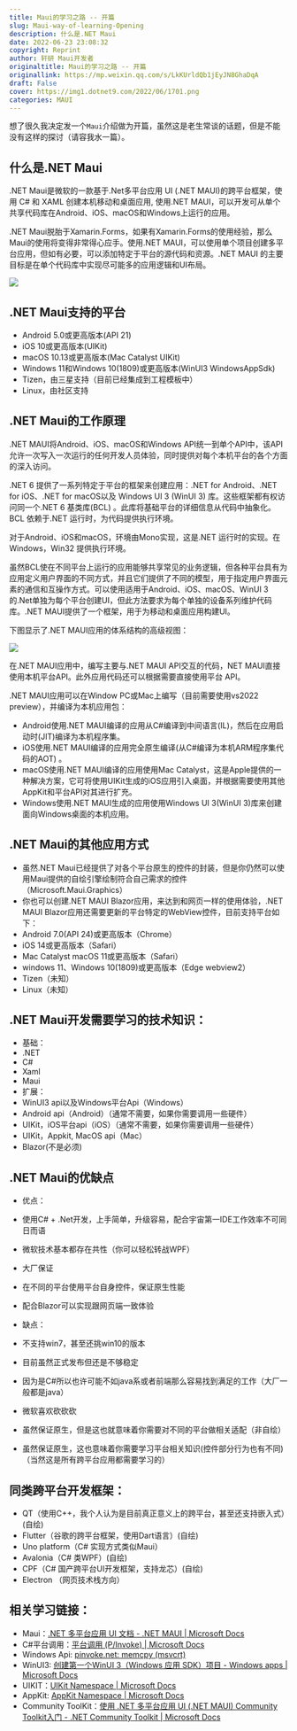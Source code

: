 ```yaml
---
title: Maui的学习之路 -- 开篇
slug: Maui-way-of-learning-Opening
description: 什么是.NET Maui
date: 2022-06-23 23:08:32
copyright: Reprint
author: 轩研 Maui开发者
originaltitle: Maui的学习之路 -- 开篇
originallink: https://mp.weixin.qq.com/s/LkKUrldQb1jEyJN8GhaDqA
draft: False
cover: https://img1.dotnet9.com/2022/06/1701.png
categories: MAUI
---
```


想了很久我决定发一个`Maui`介绍做为开篇，虽然这是老生常谈的话题，但是不能没有这样的探讨（请容我水一篇）。

## 什么是.NET Maui

.NET Maui是微软的一款基于.Net多平台应用 UI (.NET MAUI)的跨平台框架，使用 C# 和 XAML 创建本机移动和桌面应用, 使用.NET MAUI，可以开发可从单个共享代码库在Android、iOS、macOS和Windows上运行的应用。

.NET Maui脱胎于Xamarin.Forms，如果有Xamarin.Forms的使用经验，那么Maui的使用将变得非常得心应手。使用.NET MAUI，可以使用单个项目创建多平台应用，但如有必要，可以添加特定于平台的源代码和资源。.NET MAUI 的主要目标是在单个代码库中实现尽可能多的应用逻辑和UI布局。

![](https://img1.dotnet9.com/2022/06/1701.png)

## .NET Maui支持的平台

- Android 5.0或更高版本(API 21)
- iOS 10或更高版本(UIKit)
- macOS 10.13或更高版本(Mac Catalyst UIKit)
- Windows 11和Windows 10(1809)或更高版本(WinUI3 WindowsAppSdk)
- Tizen，由三星支持（目前已经集成到工程模板中）
- Linux，由社区支持

## .NET Maui的工作原理

.NET MAUI将Android、iOS、macOS和Windows API统一到单个API中，该API允许一次写入一次运行的任何开发人员体验，同时提供对每个本机平台的各个方面的深入访问。

.NET 6 提供了一系列特定于平台的框架来创建应用：.NET for Android、.NET for iOS、.NET for macOS以及 Windows UI 3 (WinUI 3) 库。这些框架都有权访问同一个.NET 6 基类库(BCL) 。此库将基础平台的详细信息从代码中抽象化。BCL 依赖于.NET 运行时，为代码提供执行环境。

对于Android、iOS和macOS，环境由Mono实现，这是.NET 运行时的实现。在Windows，Win32 提供执行环境。

虽然BCL使在不同平台上运行的应用能够共享常见的业务逻辑，但各种平台具有为应用定义用户界面的不同方式，并且它们提供了不同的模型，用于指定用户界面元素的通信和互操作方式。可以使用适用于Android、iOS、macOS、WinUI 3的.Net单独为每个平台创建UI，但此方法要求为每个单独的设备系列维护代码库。.NET MAUI提供了一个框架，用于为移动和桌面应用构建UI。

下图显示了.NET MAUI应用的体系结构的高级视图：

![](https://img1.dotnet9.com/2022/06/1702.png)

在.NET MAUI应用中，编写主要与.NET MAUI API交互的代码，NET MAUI直接使用本机平台API。此外应用代码还可以根据需要直接使用平台 API。

.NET MAUI应用可以在Window PC或Mac上编写（目前需要使用vs2022 preview），并编译为本机应用包：

- Android使用.NET MAUI编译的应用从C#编译到中间语言(IL)，然后在应用启动时(JIT)编译为本机程序集。
- iOS使用.NET MAUI编译的应用完全原生编译(从C#编译为本机ARM程序集代码的AOT) 。
- macOS使用.NET MAUI编译的应用使用Mac Catalyst，这是Apple提供的一种解决方案，它可将使用UIKit生成的iOS应用引入桌面，并根据需要使用其他AppKit和平台API对其进行扩充。
- Windows使用.NET MAUI生成的应用使用Windows UI 3(WinUI 3)库来创建面向Windows桌面的本机应用。

## .NET Maui的其他应用方式

- 虽然.NET Maui已经提供了对各个平台原生的控件的封装，但是你仍然可以使用Maui提供的自绘引擎绘制符合自己需求的控件（Microsoft.Maui.Graphics）
- 你也可以创建.NET MAUI Blazor应用，来达到和网页一样的使用体验，.NET MAUI Blazor应用还需要更新的平台特定的WebView控件，目前支持平台如下：
 - Android 7.0(API 24)或更高版本（Chrome）
 - iOS 14或更高版本（Safari）
 - Mac Catalyst macOS 11或更高版本（Safari）
 - windows 11、Windows 10(1809)或更高版本（Edge webview2）
 - Tizen（未知）
 - Linux（未知）

## .NET Maui开发需要学习的技术知识：

- 基础：
 - .NET
 - C#
 - Xaml
 - Maui
- 扩展：
 - WinUI3 api以及Windows平台Api（Windows）
 - Android api（Android）（通常不需要，如果你需要调用一些硬件）
 - UIKit，iOS平台api（iOS）（通常不需要，如果你需要调用一些硬件）
 - UIKit，Appkit, MacOS api（Mac）
 - Blazor(不是必须)

## .NET Maui的优缺点

- 优点：
 - 使用C# + .Net开发，上手简单，升级容易，配合宇宙第一IDE工作效率不可同日而语
 - 微软技术基本都存在共性（你可以轻松转战WPF）
 - 大厂保证
 - 在不同的平台使用平台自身控件，保证原生性能
 - 配合Blazor可以实现跟网页端一致体验

- 缺点：
 - 不支持win7，甚至还挑win10的版本
 - 目前虽然正式发布但还是不够稳定
 - 因为是C#所以也许可能不如java系或者前端那么容易找到满足的工作（大厂一般都是java）
 - 微软喜欢砍砍砍
 - 虽然保证原生，但是这也就意味着你需要对不同的平台做相关适配（非自绘）
 - 虽然保证原生，这也意味着你需要学习平台相关知识(控件部分行为也有不同)（当然这是所有跨平台应用都需要学习的）

## 同类跨平台开发框架：

- QT（使用C++，我个人认为是目前真正意义上的跨平台，甚至还支持嵌入式）(自绘)
- Flutter（谷歌的跨平台框架，使用Dart语言）(自绘)
- Uno platform（C# 实现方式类似Maui）
- Avalonia（C# 类WPF）(自绘)
- CPF（C# 国产跨平台UI开发框架，支持龙芯）(自绘)
- Electron （网页技术栈方向）

## 相关学习链接：
- Maui：[.NET 多平台应用 UI 文档 - .NET MAUI | Microsoft Docs](https://docs.microsoft.com/zh-cn/dotnet/maui/)
- C#平台调用：[平台调用 (P/Invoke) | Microsoft Docs](https://docs.microsoft.com/zh-cn/dotnet/standard/native-interop/pinvoke)
- Windows Api: [pinvoke.net: memcpy (msvcrt)](https://www.pinvoke.net/default.aspx/msvcrt/memcpy.html)
- WinUI3: [创建第一个WinUI 3（Windows 应用 SDK）项目 - Windows apps | Microsoft Docs](https://docs.microsoft.com/zh-cn/windows/apps/winui/winui3/create-your-first-winui3-app)
- UIKIT：[UIKit Namespace | Microsoft Docs](https://docs.microsoft.com/zh-cn/dotnet/api/uikit?view=xamarin-ios-sdk-12)
- AppKit: [AppKit Namespace | Microsoft Docs](https://docs.microsoft.com/zh-cn/dotnet/api/appkit?view=xamarin-mac-sdk-14)
- Community ToolKit：[使用 .NET 多平台应用 UI (.NET MAUI) Community Toolkit入门 - .NET Community Toolkit | Microsoft Docs](https://docs.microsoft.com/zh-cn/dotnet/communitytoolkit/maui/get-started)